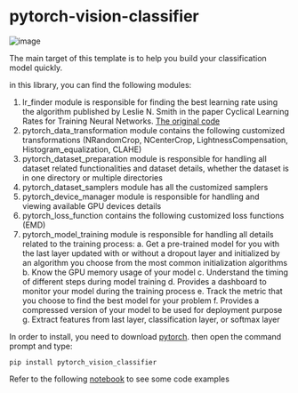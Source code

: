 

# pytorch-vision-classifier

![image](https://cdn-images-1.medium.com/max/1000/1*aqNgmfyBIStLrf9k7d9cng.jpeg)

The main target of this template is to help you build your classification model quickly.

in this library, you can find the following modules:

1. lr_finder module is responsible for finding the best learning rate using the algorithm published by Leslie N. Smith in the paper Cyclical Learning Rates for Training Neural Networks. [The original code](https://github.com/davidtvs/pytorch-lr-finder)
2. pytorch_data_transformation module contains the following customized transformations (NRandomCrop, NCenterCrop, LightnessCompensation, Histogram_equalization, CLAHE)
3. pytorch_dataset_preparation module is responsible for handling all dataset related functionalities and dataset details, whether the dataset is in one directory or multiple directories
4. pytorch_dataset_samplers module has all the customized samplers
5. pytorch_device_manager module is responsible for handling and viewing available GPU devices details
6. pytorch_loss_function contains the following customized loss functions (EMD)
7. pytorch_model_training module is responsible for handling all details related to the training process: 
	a. Get a pre-trained model for you with the last layer updated with or without a dropout layer and initialized by an algorithm you choose from the most common initialization algorithms
	b. Know the GPU memory usage of your model
	c. Understand the timing of different steps during model training
	d. Provides a dashboard to monitor your model during the training process
	e. Track the metric that you choose to find the best model for your problem
	f. Provides a compressed version of your model to be used for deployment purpose
	g. Extract features from last layer, classification layer, or softmax layer


In order to install, you need to download [pytorch](https://pytorch.org/get-started/locally/).
then open the command prompt and type:
```
pip install pytorch_vision_classifier
```

Refer to the following [notebook](https://github.com/Samer92/pytorch-vision-classifier/tree/master/example) to see some code examples